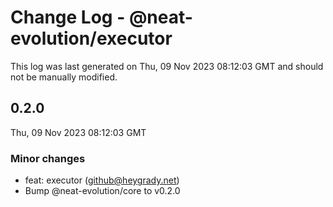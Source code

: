 # Change Log - @neat-evolution/executor

This log was last generated on Thu, 09 Nov 2023 08:12:03 GMT and should not be manually modified.

<!-- Start content -->

## 0.2.0

Thu, 09 Nov 2023 08:12:03 GMT

### Minor changes

- feat: executor (github@heygrady.net)
- Bump @neat-evolution/core to v0.2.0
